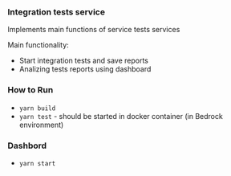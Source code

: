 ### Integration tests service ###
Implements main functions of service tests services

Main functionality:
 - Start integration tests and save reports
 - Analizing tests reports using dashboard

### How to Run ###
 - `yarn build`
 - `yarn test` - should be started in docker container (in Bedrock environment)


### Dashbord  ###
 - `yarn start`

